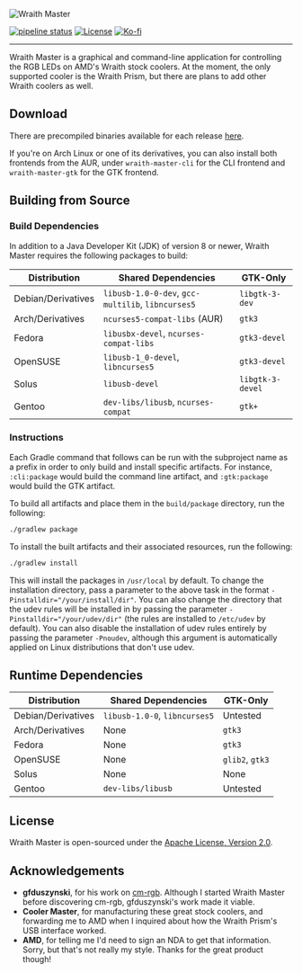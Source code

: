 ![Wraith Master][wraith-master-logo]

[![pipeline status][pipeline-status]](https://gitlab.com/serebit/wraith-master/commits/master)
[![License][license-badge]](https://www.apache.org/licenses/LICENSE-2.0.html)
[![Ko-fi][kofi-badge]](https://ko-fi.com/serebit)

---

Wraith Master is a graphical and command-line application for controlling the RGB LEDs on AMD's Wraith stock coolers. At the moment, the only supported cooler is the Wraith Prism, but there are plans to add other Wraith coolers as well.

## Download

There are precompiled binaries available for each release [here](https://gitlab.com/serebit/wraith-master/-/releases).

If you're on Arch Linux or one of its derivatives, you can also install both frontends from the AUR, under `wraith-master-cli` for the CLI frontend and `wraith-master-gtk` for the GTK frontend. 

## Building from Source

### Build Dependencies

In addition to a Java Developer Kit (JDK) of version 8 or newer, Wraith Master requires the following packages to build:
 
| Distribution       | Shared Dependencies                               | GTK-Only         |
|--------------------|---------------------------------------------------|------------------|
| Debian/Derivatives | `libusb-1.0-0-dev`, `gcc-multilib`, `libncurses5` | `libgtk-3-dev`   |
| Arch/Derivatives   | `ncurses5-compat-libs` (AUR)                      | `gtk3`           |
| Fedora             | `libusbx-devel`, `ncurses-compat-libs`            | `gtk3-devel`     |
| OpenSUSE           | `libusb-1_0-devel`, `libncurses5`                 | `gtk3-devel`     |
| Solus              | `libusb-devel`                                    | `libgtk-3-devel` |
| Gentoo             | `dev-libs/libusb`, `ncurses-compat`               | `gtk+`           |

### Instructions

Each Gradle command that follows can be run with the subproject name as a prefix in order to only build and install specific artifacts. For instance, `:cli:package` would build the command line artifact, and `:gtk:package` would build the GTK artifact.

To build all artifacts and place them in the `build/package` directory, run the following:

```bash
./gradlew package
```

To install the built artifacts and their associated resources, run the following:

```bash
./gradlew install
```

This will install the packages in `/usr/local` by default. To change the installation directory, pass a parameter to the above task in the format `-Pinstalldir="/your/install/dir"`. You can also change the directory that the udev rules will be installed in by passing the parameter `-Pinstalldir="/your/udev/dir"` (the rules are installed to `/etc/udev` by default). You can also disable the installation of udev rules entirely by passing the parameter `-Pnoudev`, although this argument is automatically applied on Linux distributions that don't use udev.

## Runtime Dependencies

| Distribution       | Shared Dependencies           | GTK-Only        |
|--------------------|-------------------------------|-----------------|
| Debian/Derivatives | `libusb-1.0-0`, `libncurses5` | Untested        |
| Arch/Derivatives   | None                          | `gtk3`          |
| Fedora             | None                          | `gtk3`          |
| OpenSUSE           | None                          | `glib2`, `gtk3` |
| Solus              | None                          | None            |
| Gentoo             | `dev-libs/libusb`             | Untested        |

## License

Wraith Master is open-sourced under the [Apache License, Version 2.0](https://www.apache.org/licenses/LICENSE-2.0.html).

## Acknowledgements

- **gfduszynski**, for his work on [cm-rgb](https://github.com/gfduszynski/cm-rgb). Although I started Wraith Master before discovering cm-rgb, gfduszynski's work made it viable.
- **Cooler Master**, for manufacturing these great stock coolers, and forwarding me to AMD when I inquired about how the Wraith Prism's USB interface worked.
- **AMD**, for telling me I'd need to sign an NDA to get that information. Sorry, but that's not really my style. Thanks for the great product though!

[wraith-master-logo]: https://serebit.com/images/wraith-master-banner-nopad.svg "Wraith Master"
[pipeline-status]: https://gitlab.com/serebit/wraith-master/badges/master/pipeline.svg "Pipeline Status"
[license-badge]: https://img.shields.io/badge/License-Apache%202.0-lightgrey.svg "License"
[kofi-badge]: https://img.shields.io/badge/-ko--fi-ff5f5f?logo=ko-fi&logoColor=white "Ko-fi"

